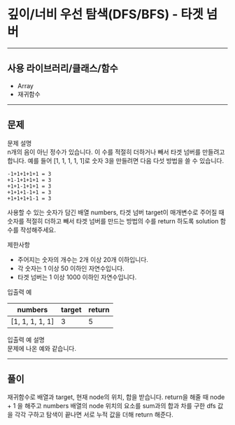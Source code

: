 # 깊이/너비 우선 탐색(DFS/BFS) - 타겟 넘버

------------
## 사용 라이브러리/클래스/함수
- Array
- 재귀함수
------------
## 문제
문제 설명   
n개의 음이 아닌 정수가 있습니다. 이 수를 적절히 더하거나 빼서 타겟 넘버를 만들려고 합니다. 예를 들어 [1, 1, 1, 1, 1]로 숫자 3을 만들려면 다음 다섯 방법을 쓸 수 있습니다.
~~~
-1+1+1+1+1 = 3   
+1-1+1+1+1 = 3   
+1+1-1+1+1 = 3   
+1+1+1-1+1 = 3   
+1+1+1+1-1 = 3   
~~~   
사용할 수 있는 숫자가 담긴 배열 numbers, 타겟 넘버 target이 매개변수로 주어질 때 숫자를 적절히 더하고 빼서 타겟 넘버를 만드는 방법의 수를 return 하도록 solution 함수를 작성해주세요.
   
제한사항   
- 주어지는 숫자의 개수는 2개 이상 20개 이하입니다.   
- 각 숫자는 1 이상 50 이하인 자연수입니다.   
- 타겟 넘버는 1 이상 1000 이하인 자연수입니다.   

입출력 예     

|numbers|target|return|
|---|---|---|
|[1, 1, 1, 1, 1]|3|5||   

입출력 예 설명   
문제에 나온 예와 같습니다.   

------------
## 풀이
재귀함수로 배열과 target, 현재 node의 위치, 합을 받습니다.
return을 해줄 때 node + 1 을 해주고 numbers 배열의 node 위치의 요소를 sum과의 합과 차를 구한 dfs 값을 각각
구하고 탐색이 끝나면 서로 누적 값을 더해 return 해준다.


